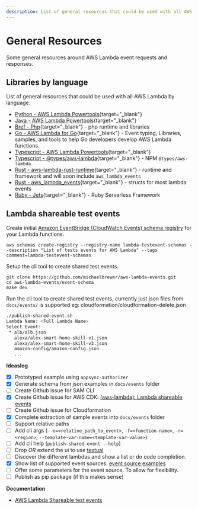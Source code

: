 ```yaml
---
description: List of general resources that could be used with all AWS Lambda by programming language
---
```


# General Resources

Some general resources around AWS Lambda event requests and responses.

## Libraries by language

List of general resources that could be used with all AWS Lambda by language.

- [Python - AWS Lambda Powertools](https://awslabs.github.io/aws-lambda-powertools-python/latest/){target="_blank"}
- [Java - AWS Lambda Powertools](https://awslabs.github.io/aws-lambda-powertools-java/){target="_blank"}
- [Bref - Php](https://bref.sh/){target="_blank"} - php runtime and libraries
- [Go - AWS Lambda for Go](https://github.com/aws/aws-lambda-go){target="_blank"} - Event typing, Libraries, samples, and tools to help Go developers develop AWS Lambda functions.
- [Typescript - AWS Lambda Powertools](https://awslabs.github.io/aws-lambda-powertools-typescript/latest/){target="_blank"}
- [Typescript - @types/aws-lambda](https://www.npmjs.com/package/@types/aws-lambda){target="_blank"} - NPM `@types/aws-lambda`
- [Rust - aws-lambda-rust-runtime](https://github.com/awslabs/aws-lambda-rust-runtime){target="_blank"} - runtime and framework and will soon include `aws_lambda_events` 
- [Rust - aws_lambda_events](https://github.com/LegNeato/aws-lambda-events){target="_blank"} - structs for most lambda events
- [Ruby - Jets](https://rubyonjets.com){target="_blank"} - Ruby Serverless Framework 

## Lambda shareable test events

Create initial [Amazon EventBridge (CloudWatch Events) schema registry](https://docs.aws.amazon.com/eventbridge/latest/userguide/eb-schema-registry.html) for your Lambda functions.

```script
aws schemas create-registry --registry-name lambda-testevent-schemas --description "List of tests events for AWS Lambda" --tags comment=lambda-testevent-schemas
```

Setup the cli tool to create shared test events.

```script
git clone https://github.com/michaelbrewer/aws-lambda-events.git
cd aws-lambda-events/event-schema
make dev
```

Run the cli tool to create shared test events, currently just json files from `docs/events/` is supported eg: cloudformation/cloudformation-delete.json

```bash
./publish-shared-event.sh
Lambda Name: <Full Lambda Name>
Select Event:
 * alb/alb.json
   alexa/alex-smart-home-skill-v1.json
   alexa/alex-smart-home-skill-v3.json
   amazon-config/amazon-config.json
   ...
```

**Ideaslog**

- [x] Prototyped example using `appsync-authorizer`
- [x] Generate schema from json examples in `docs/events` folder
- [ ] Create Github issue for SAM CLI
- [x] Create Github issue for AWS CDK: [(aws-lambda): Lambda shareable events](https://github.com/aws/aws-cdk/issues/19471)
- [ ] Create Github issue for Cloudformation
- [x] Complete extraction of sample events into `docs/events` folder
- [ ] Support relative paths
- [ ] Add cli args (`--e=<relative_path_to_event>`, `-f=<function-name>`, `-r=<region>`, `--template-var-name=<template-var-value>`)
- [ ] Add cli help (`publish-shared-event --help`)
- [ ] Drop _OR_ extend the ui to use [textual](https://github.com/Textualize/textual)
- [ ] Discover the different lambdas and show a list or do code completion.
- [x] Show list of supported event sources. [event source examples](https://github.com/michaelbrewer/aws-lambda-events/tree/main/docs/events)
- [ ] Offer some parameters for the event source. To allow for flexibility.
- [ ] Publish as pip package (if this makes sense)

**Documentation**

- [AWS Lambda Shareable test events](https://docs.aws.amazon.com/lambda/latest/dg/testing-functions.html#creating-shareable-events)
